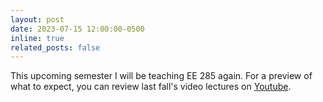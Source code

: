 ```yaml
---
layout: post
date: 2023-07-15 12:00:00-0500
inline: true
related_posts: false
---
```

This upcoming semester I will be teaching EE 285 again. For a preview of what to expect, you can review last fall's video lectures on [Youtube](https://www.youtube.com/watch?v=rSm3wdQUm_E&list=PLR8BZPt5dSmvQRHJISuUDw9gdibE3xHik&pp=gAQBiAQB). 
